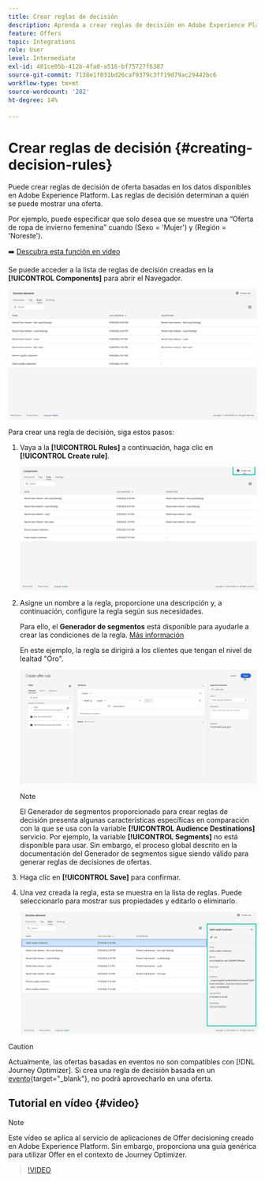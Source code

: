 ```yaml
---
title: Crear reglas de decisión
description: Aprenda a crear reglas de decisión en Adobe Experience Platform.
feature: Offers
topic: Integrations
role: User
level: Intermediate
exl-id: 401ce05b-412b-4fa0-a516-bf75727f6387
source-git-commit: 7138e1f031bd26caf9379c3ff19d79ac29442bc6
workflow-type: tm+mt
source-wordcount: '282'
ht-degree: 14%

---
```


# Crear reglas de decisión {#creating-decision-rules}

Puede crear reglas de decisión de oferta basadas en los datos disponibles en Adobe Experience Platform. Las reglas de decisión determinan a quién se puede mostrar una oferta.

Por ejemplo, puede especificar que solo desea que se muestre una “Oferta de ropa de invierno femenina” cuando (Sexo = &#39;Mujer&#39;) y (Región = &#39;Noreste&#39;).

➡️ [Descubra esta función en vídeo](#video)

Se puede acceder a la lista de reglas de decisión creadas en la **[!UICONTROL Components]** para abrir el Navegador.

![](../../assets/decision_rules_list.png)

Para crear una regla de decisión, siga estos pasos:

1. Vaya a la **[!UICONTROL Rules]** a continuación, haga clic en **[!UICONTROL Create rule]**.

   ![](../../assets/offers_decision_rule_creation.png)

1. Asigne un nombre a la regla, proporcione una descripción y, a continuación, configure la regla según sus necesidades.

   Para ello, el **Generador de segmentos** está disponible para ayudarle a crear las condiciones de la regla. [Más información](../../segment/about-segments.md)

   En este ejemplo, la regla se dirigirá a los clientes que tengan el nivel de lealtad &quot;Oro&quot;.

   ![](../../assets/offers_decision_rule_creation_segment.png)

   >[!NOTE]
   >
   >El Generador de segmentos proporcionado para crear reglas de decisión presenta algunas características específicas en comparación con la que se usa con la variable **[!UICONTROL Audience Destinations]** servicio. Por ejemplo, la variable **[!UICONTROL Segments]** no está disponible para usar. Sin embargo, el proceso global descrito en la documentación del Generador de segmentos sigue siendo válido para generar reglas de decisiones de ofertas.

1. Haga clic en **[!UICONTROL Save]** para confirmar.

1. Una vez creada la regla, esta se muestra en la lista de reglas. Puede seleccionarlo para mostrar sus propiedades y editarlo o eliminarlo.

   ![](../../assets/rule_created.png)

>[!CAUTION]
>
>Actualmente, las ofertas basadas en eventos no son compatibles con [!DNL Journey Optimizer]. Si crea una regla de decisión basada en un [evento](https://experienceleague.adobe.com/docs/experience-platform/segmentation/ui/segment-builder.html?lang=en#events){target=&quot;_blank&quot;}, no podrá aprovecharlo en una oferta.

## Tutorial en vídeo {#video}

>[!NOTE]
>
>Este vídeo se aplica al servicio de aplicaciones de Offer decisioning creado en Adobe Experience Platform. Sin embargo, proporciona una guía genérica para utilizar Offer en el contexto de Journey Optimizer.

>[!VIDEO](https://video.tv.adobe.com/v/329373?quality=12)
